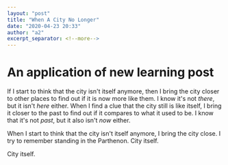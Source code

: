 ```yaml
---
layout: "post"
title: "When A City No Longer"
date: "2020-04-23 20:33"
author: "a2"
excerpt_separator: <!--more-->
---
```


# An application of new learning post  
If I start to think that the city isn't itself anymore, then I bring the city closer to other places to find out if it is now more like them. I know it's not _there_, but it isn't _here_ either.<!--more--> When I find a clue that the city still is like itself, I bring it closer to the past to find out if it compares to what it used to be. I know that it's not _past_, but it also isn't _now_ either.   

When I start to think that the city isn't itself anymore, I bring the city close. I try to remember standing in the Parthenon. City itself.  

  City itself.   
